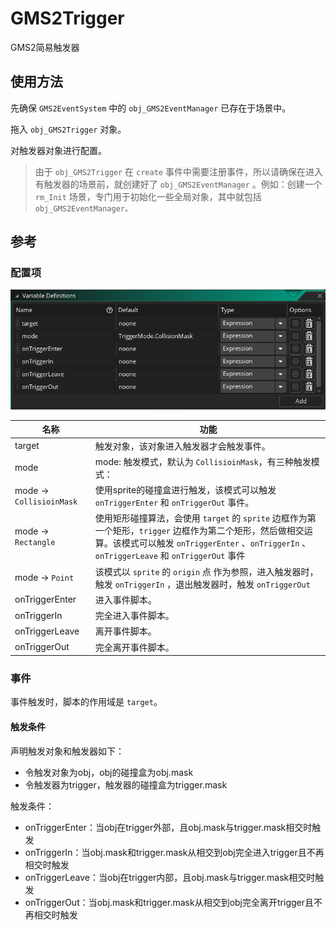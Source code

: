# GMS2Trigger
GMS2简易触发器

## 使用方法
先确保 `GMS2EventSystem` 中的 `obj_GMS2EventManager` 已存在于场景中。

拖入 `obj_GMS2Trigger` 对象。

对触发器对象进行配置。

> 由于 `obj_GMS2Trigger` 在 `create` 事件中需要注册事件，所以请确保在进入有触发器的场景前，就创建好了 `obj_GMS2EventManager` 。例如：创建一个 `rm_Init` 场景，专门用于初始化一些全局对象，其中就包括 `obj_GMS2EventManager。`

## 参考

### 配置项
![](./img/option.png)

名称 | 功能
--- | ---
target | 触发对象，该对象进入触发器才会触发事件。
mode | mode: 触发模式，默认为 `CollisioinMask`，有三种触发模式：
mode -> `CollisioinMask` | 使用sprite的碰撞盒进行触发，该模式可以触发 `onTriggerEnter` 和 `onTriggerOut` 事件。
mode -> `Rectangle` | 使用矩形碰撞算法，会使用 `target` 的 `sprite` 边框作为第一个矩形，`trigger` 边框作为第二个矩形，然后做相交运算。该模式可以触发 `onTriggerEnter` 、`onTriggerIn` 、`onTriggerLeave` 和 `onTriggerOut` 事件
mode -> `Point` | 该模式以 `sprite` 的 `origin` 点 作为参照，进入触发器时，触发 `onTriggerIn` ，退出触发器时，触发 `onTriggerOut`
onTriggerEnter | 进入事件脚本。
onTriggerIn | 完全进入事件脚本。
onTriggerLeave | 离开事件脚本。
onTriggerOut | 完全离开事件脚本。

### 事件
事件触发时，脚本的作用域是 `target`。

#### 触发条件

声明触发对象和触发器如下：
- 令触发对象为obj，obj的碰撞盒为obj.mask
- 令触发器为trigger，触发器的碰撞盒为trigger.mask

触发条件：
- onTriggerEnter：当obj在trigger外部，且obj.mask与trigger.mask相交时触发
- onTriggerIn：当obj.mask和trigger.mask从相交到obj完全进入trigger且不再相交时触发
- onTriggerLeave：当obj在trigger内部，且obj.mask与trigger.mask相交时触发
- onTriggerOut：当obj.mask和trigger.mask从相交到obj完全离开trigger且不再相交时触发
